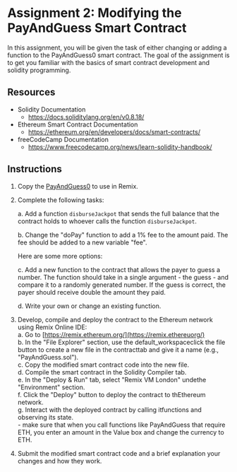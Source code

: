 # Assignment 2: Modifying the PayAndGuess Smart Contract

In this assignment, you will be given the task of either changing or adding a function to the PayAndGuess0 smart contract. The goal of the assignment is to get you familiar with the basics of smart contract development and solidity programming.  

## Resources

- Solidity Documentation
	- https://docs.soliditylang.org/en/v0.8.18/
- Ethereum Smart Contract Documentation
	- https://ethereum.org/en/developers/docs/smart-contracts/
- freeCodeCamp Documentation
	- https://www.freecodecamp.org/news/learn-solidity-handbook/

## Instructions

1. Copy the [PayAndGuess0](https://github.com/alexhkurz/SmartContracts/blob/main/Tutorial/PayAndGuess/PayAndGuess0.sol) to use in Remix. 
    
2. Complete the following tasks: 

    a. Add a function `disburseJackpot` that sends the full balance that the contract holds to whoever calls the function `disburseJackpot`.

    b. Change the "doPay" function to add a 1% fee to the amount paid. The fee should be added to a new variable "fee".

	Here are some more options:
      
    c. Add a new function to the contract that allows the payer to guess a number. The function should take in a single argument - the guess - and compare it to a randomly generated number. If the guess is correct, the payer should receive double the amount they paid. 
      
    d. Write your own or change an existing function.
      
3. Develop, compile and deploy the contract to the Ethereum network using Remix Online IDE:   
	a. Go to [https://remix.ethereum.org/](https://remix.ethereuorg/)  
	b. In the "File Explorer" section, use the default_workspaceclick the file button to create a new file in the contracttab and give it a name (e.g., "PayAndGuess.sol").  
	c. Copy the modified smart contract code into the new file.  
	d. Compile the smart contract in the Solidity Compiler tab.  
	e. In the "Deploy & Run" tab, select "Remix VM London" undethe "Environment" section.  
	f. Click the "Deploy" button to deploy the contract to thEthereum network.  
	g. Interact with the deployed contract by calling itfunctions and observing its state.  
		- make sure that when you call functions like PayAndGuess that require  ETH, you enter an amount in the Value box and change the currency to ETH.  

4. Submit the modified smart contract code and a brief explanation your changes and how they work.
